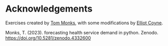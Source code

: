 

# Acknowledgements

Exercises created by [Tom Monks](https://github.com/TomMonks), with some modifications by [Elliot Coyne](https://github.com/ElliottHSMA).

Monks, T. (2023). forecasting health service demand in python. Zenodo. https://doi.org/10.5281/zenodo.4332600
